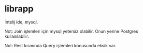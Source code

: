 # librapp
İntelij ide, mysql.

Not: Join işlemleri için mysql yetersiz olabilir. Onun yerine Postgres kullanılabilir. 

Not: Rest kısmında Query işlemleri konusunda eksik var.
